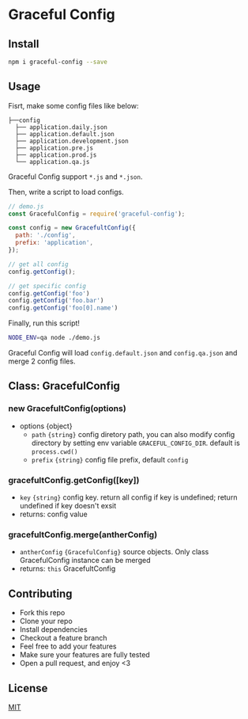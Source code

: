 # Graceful Config

## Install

```sh
npm i graceful-config --save
```

## Usage

Fisrt, make some config files like below:

```
├──config
  ├── application.daily.json
  ├── application.default.json
  ├── application.development.json
  ├── application.pre.js
  ├── application.prod.js
  └── application.qa.js
```

Graceful Config support `*.js` and `*.json`.

Then, write a script to load configs.

```js
// demo.js
const GracefulConfig = require('graceful-config');

const config = new GracefultConfig({
  path: './config',
  prefix: 'application',
});

// get all config
config.getConfig();

// get specific config
config.getConfig('foo')
config.getConfig('foo.bar')
config.getConfig('foo[0].name')
```

Finally, run this script!

```sh
NODE_ENV=qa node ./demo.js
```

Graceful Config will load `config.default.json` and `config.qa.json` and merge 2 config files.

## Class: GracefulConfig

### new GracefultConfig(options)

+ options {object}
  + `path` `{string}` config diretory path, you can also modify config directory by setting env variable `GRACEFUL_CONFIG_DIR`. default is `process.cwd()`
  + `prefix` `{string}` config file prefix, default `config`

### gracefultConfig.getConfig([key])

+ `key` `{string}` config key. return all config if key is undefined; return undefined if key doesn't exsit
+ returns: config value

### gracefultConfig.merge(antherConfig)

+ `antherConfig` `{GracefulConfig}` source objects. Only class GracefulConfig instance can be merged
+ returns: `this` GracefultConfig


## Contributing

- Fork this repo
- Clone your repo
- Install dependencies
- Checkout a feature branch
- Feel free to add your features
- Make sure your features are fully tested
- Open a pull request, and enjoy <3

## License

[MIT](LICENSE)
